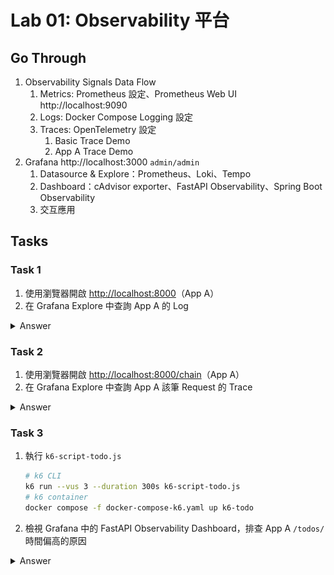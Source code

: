 # Lab 01: Observability 平台

## Go Through

1. Observability Signals Data Flow 
   1. Metrics: Prometheus 設定、Prometheus Web UI http://localhost:9090
   2. Logs: Docker Compose Logging 設定
   3. Traces: OpenTelemetry 設定
      1. Basic Trace Demo
      2. App A Trace Demo
2. Grafana http://localhost:3000 `admin/admin`
   1. Datasource & Explore：Prometheus、Loki、Tempo
   2. Dashboard：cAdvisor exporter、FastAPI Observability、Spring Boot Observability
   3. 交互應用

## Tasks

### Task 1

1. 使用瀏覽器開啟 <http://localhost:8000>（App A）
2. 在 Grafana Explore 中查詢 App A 的 Log

<details>

<summary>Answer</summary>

Grafana Explore 查 Loki

![Explore Loki](images/lab-01/01-app-a-log.png)

</details>

### Task 2

1. 使用瀏覽器開啟 <http://localhost:8000/chain>（App A）
2. 在 Grafana Explore 中查詢 App A 該筆 Request 的 Trace

<details>

<summary>Answer</summary>

Grafana Explore 查 Tempo

![Explore Tempo](images/lab-01/02-app-a-trace.png)

</details>

### Task 3

1. 執行 `k6-script-todo.js`

    ```bash
    # k6 CLI
    k6 run --vus 3 --duration 300s k6-script-todo.js
    # k6 container
    docker compose -f docker-compose-k6.yaml up k6-todo
    ````

2. 檢視 Grafana 中的 FastAPI Observability Dashboard，排查 App A `/todos/` 時間偏高的原因

<details>

<summary>Answer</summary>

1. Metrics 發現 `/todos/` 的時間偏高
   ![Metrics](images/lab-01/03-01.png)
2. View 放大 Panel，篩選出 `/todos/`，透過 Exemplar 連結至 Trace
   ![Metrics View](images/lab-01/03-02.png)
   ![Exemplar Link](images/lab-01/03-03.png)
3. 透過 Trace ID 檢視對應 Log，發現 Log 有 `Time bomb` 相關錯誤訊息
   ![Traces to Logs](images/lab-01/03-04.png)

</details>
